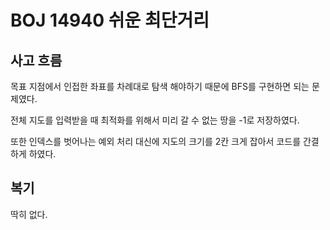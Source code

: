 # BOJ 14940 쉬운 최단거리

## 사고 흐름

목표 지점에서 인접한 좌표를 차례대로 탐색 해야하기 때문에 BFS를 구현하면 되는 문제였다.

전체 지도를 입력받을 때 최적화를 위해서 미리 갈 수 없는 땅을 -1로 저장하였다.

또한 인덱스를 벗어나는 예외 처리 대신에 지도의 크기를 2칸 크게 잡아서 코드를 간결하게 하였다.

## 복기

딱히 없다.
